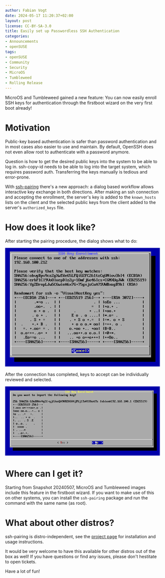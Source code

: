 ```yaml
---
author: Fabian Vogt
date: 2024-05-17 11:20:37+02:00
layout: post
license: CC-BY-SA-3.0
title: Easily set up Passwordless SSH Authentication
categories:
- Announcements
- openSUSE
tags:
- openSUSE
- Community
- Security
- MicroOS
- Tumbleweed
- Rolling Release
---
```


MicroOS and Tumbleweed gained a new feature: You can now easily enroll SSH keys for authentication through the firstboot wizard on the very first boot already!

# Motivation

Public-key based authentication is safer than password authentication and in most cases also easier to use and maintain. By default, OpenSSH does not even allow root to authenticate with a password anymore.

Question is how to get the desired public keys into the system to be able to log in. ssh-copy-id needs to be able to log into the target system, which requires password auth. Transferring the keys manually is tedious and error-prone.

With [ssh-pairing](https://github.com/Vogtinator/ssh-pairing) there's a new approach: a dialog based workflow allows interactive key exchange in both directions. After making an ssh connection and accepting the enrollment, the server's key is added to the `known_hosts` lists on the client and the selected public keys from the client added to the server's `authorized_keys` file.

# How does it look like?

After starting the pairing procedure, the dialog shows what to do:

![ssh-pairing showing connection info](/assets/images/ssh-pairing/connection-dialog.png)

After the connection has completed, keys to accept can be individually reviewed and selected.

![ssh-pairing asking whether to import a key](/assets/images/ssh-pairing/key-import-dialog.png)

# Where can I get it?

Starting from Snapshot 20240507, MicroOS and Tumbleweed images include this feature in the firstboot wizard. If you want to make use of this on other systems, you can install the `ssh-pairing` package and run the command with the same name (as root).

# What about other distros?

ssh-pairing is distro-independent, see the [project page](https://github.com/Vogtinator/ssh-pairing?tab=readme-ov-file) for installation and usage instructions.

It would be very welcome to have this available for other distros out of the box as well! If you have questions or find any issues, please don't hestitate to open tickets.

Have a lot of fun!
